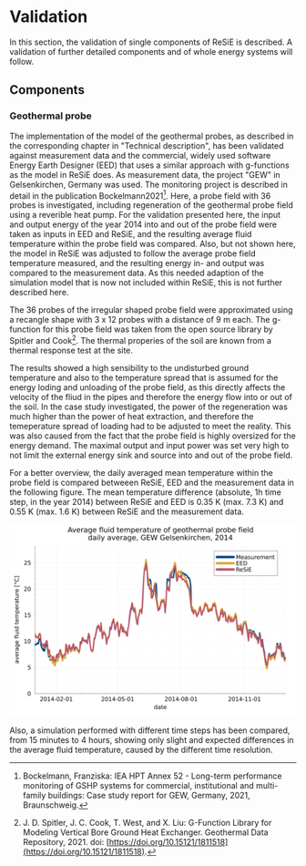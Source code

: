 # Validation

In this section, the validation of single components of ReSiE is described. A validation of further detailed components and of whole energy systems will follow.

## Components
### Geothermal probe

The implementation of the model of the geothermal probes, as described in the corresponding chapter in "Technical description", has been validated against measurement data and the commercial, widely used software Energy Earth Designer (EED) that uses a similar approach with g-functions as the model in ReSiE does. 
As measurement data, the project "GEW" in Gelsenkirchen, Germany was used. The monitoring project is described in detail in the publication Bockelmann2021[^Bockelmann2021]. Here, a probe field with 36 probes is investigated, including regeneration of the geothermal probe field using a reverible heat pump. For the validation presented here, the input and output energy of the year 2014 into and out of the probe field were taken as inputs in EED and ReSiE, and the resulting average fluid temperature within the probe field was compared. Also, but not shown here, the model in ReSiE was adjusted to follow the average probe field temperature measured, and the resulting energy in- and output was compared to the measurement data. As this needed adaption of the simulation model that is now not included within ReSiE, this is not further described here.

[^Bockelmann2021]: Bockelmann, Franziska: IEA HPT Annex 52 - Long-term performance monitoring of GSHP systems for commercial, institutional and multi-family buildings: Case study report for GEW, Germany, 2021, Braunschweig.

The 36 probes of the irregular shaped probe field were approximated using a recangle shape with 3 x 12 probes with a distance of 9 m each. The g-function for this probe field was taken from the open source library by Spitler and Cook[^Spitler,Cook]. The thermal properies of the soil are known from a thermal response test at the site. 

[^Spitler,Cook]: J. D. Spitler, J. C. Cook, T. West, and X. Liu:  G-Function Library for Modeling Vertical Bore Ground Heat Exchanger. Geothermal Data Repository, 2021. doi: [https://doi.org/10.15121/1811518](https://doi.org/10.15121/1811518).

The results showed a high sensibility to the undisturbed ground temperature and also to the temperature spread that is assumed for the energy loding and unloading of the probe field, as this directly affects the velocity of the fliud in the pipes and therefore the energy flow into or out of the soil. In the case study investigated, the power of the regeneration was much higher than the power of heat extraction, and therefore the temeperature spread of loading had to be adjusted to meet the reality. This was also caused from the fact that the probe field is highly oversized for the energy demand. The maximal output and input power was set very high to not limit the external energy sink and source into and out of the probe field.

For a better overview, the daily averaged mean temperature within the probe field is compared betweeen ReSiE, EED and the measurement data in the following figure. The mean temperature difference (absolute, 1h time step, in the year 2014) between ReSiE and EED is 0.35 K (max. 7.3 K) and 0.55 K (max. 1.6 K) between ReSiE and the measurement data.

![Validation of probe model with measurement data and EED: Average fluid temperature](fig/240402_probe_compare_EED_Measurement_ReSiE_GEW2014_daily.svg)

Also, a simulation performed with different time steps has been compared, from 15 minutes to 4 hours, showing only slight and expected differences in the average fluid temperature, caused by the different time resolution.

